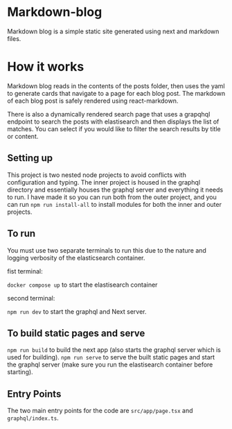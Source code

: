 # Markdown-blog

Markdown blog is a simple static site generated using next and markdown files. 

# How it works

Markdown blog reads in the contents of the posts folder, then uses the yaml to generate cards that navigate to a page for each blog post. The markdown of each blog post is safely rendered using react-markdown. 

There is also a dynamically rendered search page that uses a grapqhql endpoint to search the posts with elastisearch and then displays the list of matches. You can select if you would like to filter the search results by title or content.

## Setting up

This project is two nested node projects to avoid conflicts with configuration and typing. The inner project is housed in the graphql directory and essentially houses the graphql server and everything it needs to run. I have made it so you can run both from the outer project, and you can run `npm run install-all` to install modules for both the inner and outer projects. 

## To run
You must use two separate terminals to run this due to the nature and logging verbosity of the elasticsearch container. 

fist terminal:

`docker compose up` to start the elastisearch container

second terminal: 

`npm run dev` to start the graphql and Next server. 

## To build static pages and serve

`npm run build` to build the next app (also starts the graphql server which is used for building).
`npm run serve` to serve the built static pages and start the graphql server (make sure you run the elastisearch container before starting).


## Entry Points

The two main entry points for the code are `src/app/page.tsx` and `graphql/index.ts`.


